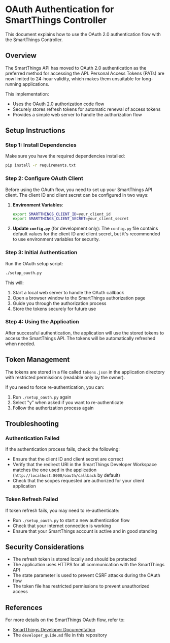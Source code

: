 # OAuth Authentication for SmartThings Controller

This document explains how to use the OAuth 2.0 authentication flow with the SmartThings Controller.

## Overview

The SmartThings API has moved to OAuth 2.0 authentication as the preferred method for accessing the API. Personal Access Tokens (PATs) are now limited to 24-hour validity, which makes them unsuitable for long-running applications.

This implementation:
- Uses the OAuth 2.0 authorization code flow
- Securely stores refresh tokens for automatic renewal of access tokens
- Provides a simple web server to handle the authorization flow

## Setup Instructions

### Step 1: Install Dependencies

Make sure you have the required dependencies installed:

```bash
pip install -r requirements.txt
```

### Step 2: Configure OAuth Client

Before using the OAuth flow, you need to set up your SmartThings API client. The client ID and client secret can be configured in two ways:

1. **Environment Variables**:
   ```bash
   export SMARTTHINGS_CLIENT_ID=your_client_id
   export SMARTTHINGS_CLIENT_SECRET=your_client_secret
   ```

2. **Update `config.py`** (for development only):
   The `config.py` file contains default values for the client ID and client secret, but it's recommended to use environment variables for security.

### Step 3: Initial Authentication

Run the OAuth setup script:

```bash
./setup_oauth.py
```

This will:
1. Start a local web server to handle the OAuth callback
2. Open a browser window to the SmartThings authorization page
3. Guide you through the authorization process
4. Store the tokens securely for future use

### Step 4: Using the Application

After successful authentication, the application will use the stored tokens to access the SmartThings API. The tokens will be automatically refreshed when needed.

## Token Management

The tokens are stored in a file called `tokens.json` in the application directory with restricted permissions (readable only by the owner).

If you need to force re-authentication, you can:
1. Run `./setup_oauth.py` again
2. Select "y" when asked if you want to re-authenticate
3. Follow the authorization process again

## Troubleshooting

### Authentication Failed

If the authentication process fails, check the following:
- Ensure that the client ID and client secret are correct
- Verify that the redirect URI in the SmartThings Developer Workspace matches the one used in the application (`http://localhost:8000/oauth/callback` by default)
- Check that the scopes requested are authorized for your client application

### Token Refresh Failed

If token refresh fails, you may need to re-authenticate:
- Run `./setup_oauth.py` to start a new authentication flow
- Check that your internet connection is working
- Ensure that your SmartThings account is active and in good standing

## Security Considerations

- The refresh token is stored locally and should be protected
- The application uses HTTPS for all communication with the SmartThings API
- The state parameter is used to prevent CSRF attacks during the OAuth flow
- The token file has restricted permissions to prevent unauthorized access

## References

For more details on the SmartThings OAuth flow, refer to:
- [SmartThings Developer Documentation](https://developer.smartthings.com/docs/authorization/)
- The `developer_guide.md` file in this repository
